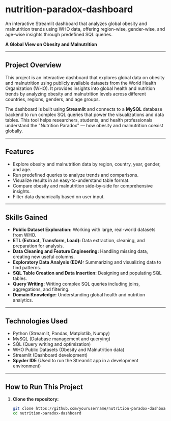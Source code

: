 # nutrition-paradox-dashboard
An interactive Streamlit dashboard that analyzes global obesity and malnutrition trends using WHO data, offering region-wise, gender-wise, and age-wise insights through predefined SQL queries.

**A Global View on Obesity and Malnutrition**

---

## Project Overview

This project is an interactive dashboard that explores global data on obesity and malnutrition using publicly available datasets from the World Health Organization (WHO). It provides insights into global health and nutrition trends by analyzing obesity and malnutrition levels across different countries, regions, genders, and age groups.

The dashboard is built using **Streamlit** and connects to a **MySQL** database backend to run complex SQL queries that power the visualizations and data tables. This tool helps researchers, students, and health professionals understand the "Nutrition Paradox" — how obesity and malnutrition coexist globally.

---

## Features

- Explore obesity and malnutrition data by region, country, year, gender, and age.
- Run predefined queries to analyze trends and comparisons.
- Visualize results in an easy-to-understand table format.
- Compare obesity and malnutrition side-by-side for comprehensive insights.
- Filter data dynamically based on user input.

---

## Skills Gained

- **Public Dataset Exploration:** Working with large, real-world datasets from WHO.
- **ETL (Extract, Transform, Load):** Data extraction, cleaning, and preparation for analysis.
- **Data Cleaning and Feature Engineering:** Handling missing data, creating new useful columns.
- **Exploratory Data Analysis (EDA):** Summarizing and visualizing data to find patterns.
- **SQL Table Creation and Data Insertion:** Designing and populating SQL tables.
- **Query Writing:** Writing complex SQL queries including joins, aggregations, and filtering.
- **Domain Knowledge:** Understanding global health and nutrition analytics.

---

## Technologies Used

- Python (Streamlit, Pandas, Matplotlib, Numpy)
- MySQL (Database management and querying)
- SQL (Query writing and optimization)
- WHO Public Datasets (Obesity and Malnutrition data)
- Streamlit (Dashboard development)
- **Spyder IDE** (Used to run the Streamlit app in a development environment)

---

## How to Run This Project

1. **Clone the repository:**

   ```bash
   git clone https://github.com/yourusername/nutrition-paradox-dashboard.git
   cd nutrition-paradox-dashboard
